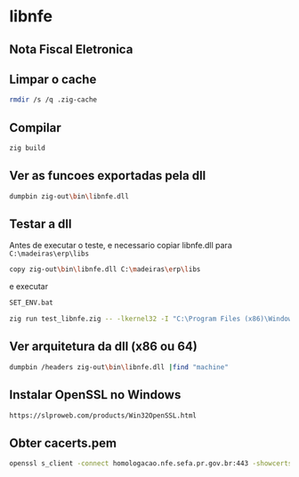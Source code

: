 # libnfe
## Nota Fiscal Eletronica

## Limpar o cache
```bash
rmdir /s /q .zig-cache
```

## Compilar
```bash
zig build
```
## Ver as funcoes exportadas pela dll
```bash
dumpbin zig-out\bin\libnfe.dll
```

## Testar a dll
Antes de executar o teste, e necessario copiar libnfe.dll para ```C:\madeiras\erp\libs```
```bash
copy zig-out\bin\libnfe.dll C:\madeiras\erp\libs
```
e executar 
```bash
SET_ENV.bat
```

```bash
zig run test_libnfe.zig -- -lkernel32 -I "C:\Program Files (x86)\Windows Kits\10\Include\10.0.26100.0\um"
```

## Ver arquitetura da dll (x86 ou 64)
```bash
dumpbin /headers zig-out\bin\libnfe.dll |find "machine"
```

## Instalar OpenSSL no Windows

```bash
https://slproweb.com/products/Win32OpenSSL.html
```

## Obter cacerts.pem

```bash
openssl s_client -connect homologacao.nfe.sefa.pr.gov.br:443 -showcerts > cacerts.pem
```
